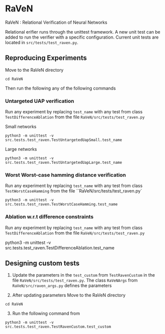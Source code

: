 # RaVeN
RaVeN : Relational Verification of Neural Networks

Relational erifier runs through the unittest framework. A new unit test can be added to run the verifier
with a specific configuration. 
Current unit tests are located in `src/tests/test_raven.py`. 

## Reproducing Experiments

Move to the RaVeN directory

```
cd RaVeN
```

Then run the following any of the following commands 

### Untargeted UAP verification

Run any experiment by replacing ``test_name`` with any test from class ``TestDifferenceAblation`` from the file ``RaVeN/src/tests/test_raven.py``

Small networks
```
python3 -m unittest -v src.tests.test_raven.TestUntargetedUapSmall.test_name
```

Large networks
```
python3 -m unittest -v src.tests.test_raven.TestUntargetedUapLarge.test_name

```

### Worst Worst-case hamming distance verification 

Run any experiment by replacing ``test_name`` with any test from class  ``TestWorstCaseHamming`` from the file ``RaVeN/src/tests/test_raven.py`
```
python3 -m unittest -v src.tests.test_raven.TestWorstCaseHamming.test_name
```


### Ablation w.r.t difference constraints
Run any experiment by replacing ``test_name`` with any test from class  ``TestDifferenceAblation`` from the file ``RaVeN/src/tests/test_raven.py``

python3 -m unittest -v src.tests.test_raven.TestDifferenceAblation.test_name


## Designing custom tests

1. Update the parameters in the ``test_custom`` from ``TestRavenCustom`` in the file ``RaVeN/src/tests/test_raven.py``.
The class ``RaVeNArgs`` from ``RaVeN/src/raven_args.py`` defines the parameters

2. After updating parameters Move to the RaVeN directory
```
cd RaVeN
```

3. Run the following command from
```
python3 -m unittest -v src.tests.test_raven.TestRavenCustom.test_custom
```
